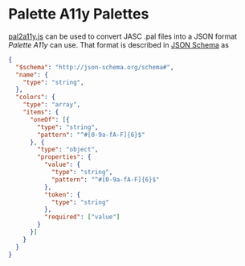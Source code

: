 # Palette A11y Palettes #

[pal2a11y.js][] can be used to convert JASC .pal files into a JSON format
_Palette A11y_ can use. That format is described in [JSON Schema][] as

```json
{
  "$schema": "http://json-schema.org/schema#",
  "name": {
    "type": "string",
  },
  "colors": {
    "type": "array",
    "items": {
      "oneOf": [{
        "type": "string",
        "pattern": "^#[0-9a-fA-F]{6}$"
      }, {
        "type": "object",
        "properties": {
          "value": {
            "type": "string",
            "pattern": "^#[0-9a-fA-F]{6}$"
          },
          "token": {
            "type": "string"
          },
          "required": ["value"]
        }
      }]
    }
  }
}
```

[pal2a11y.js]: https://github.com/onefrankguy/palette-a11y/blob/main/palettes/pal2a11y.js "Frank Mitchell (GitHub): pal2a11y.js"
[JSON Schema]: https://json-schema.org/ "JSON Schema is a vocabulary that allows you to annotate and validate JSON documents"
